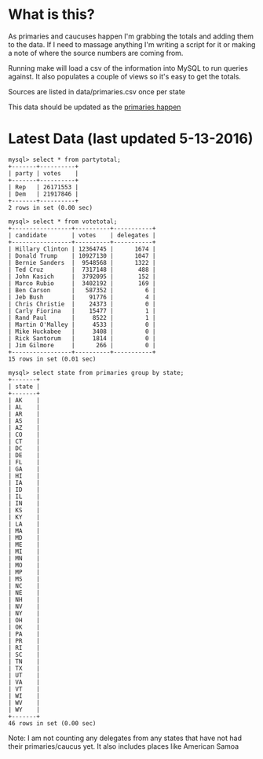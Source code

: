 What is this?
=======================================

As primaries and caucuses happen I'm grabbing the totals and adding them
to the data. If I need to massage anything I'm writing a script for it
or making a note of where the source numbers are coming from. 

Running make will load a csv of the information into MySQL to run
queries against. It also populates a couple of views so it's easy to
get the totals. 

Sources are listed in data/primaries.csv once per state

This data should be updated as the [primaries happen](http://www.uspresidentialelectionnews.com/2016-presidential-primary-schedule-calendar/)

Latest Data (last updated 5-13-2016)
======================================
```
mysql> select * from partytotal;
+-------+----------+
| party | votes    |
+-------+----------+
| Rep   | 26171553 |
| Dem   | 21917846 |
+-------+----------+
2 rows in set (0.00 sec)

mysql> select * from votetotal;
+-----------------+----------+-----------+
| candidate       | votes    | delegates |
+-----------------+----------+-----------+
| Hillary Clinton | 12364745 |      1674 |
| Donald Trump    | 10927130 |      1047 |
| Bernie Sanders  |  9548568 |      1322 |
| Ted Cruz        |  7317148 |       488 |
| John Kasich     |  3792095 |       152 |
| Marco Rubio     |  3402192 |       169 |
| Ben Carson      |   587352 |         6 |
| Jeb Bush        |    91776 |         4 |
| Chris Christie  |    24373 |         0 |
| Carly Fiorina   |    15477 |         1 |
| Rand Paul       |     8522 |         1 |
| Martin O'Malley |     4533 |         0 |
| Mike Huckabee   |     3408 |         0 |
| Rick Santorum   |     1814 |         0 |
| Jim Gilmore     |      266 |         0 |
+-----------------+----------+-----------+
15 rows in set (0.01 sec)

mysql> select state from primaries group by state;
+-------+
| state |
+-------+
| AK    |
| AL    |
| AR    |
| AS    |
| AZ    |
| CO    |
| CT    |
| DC    |
| DE    |
| FL    |
| GA    |
| HI    |
| IA    |
| ID    |
| IL    |
| IN    |
| KS    |
| KY    |
| LA    |
| MA    |
| MD    |
| ME    |
| MI    |
| MN    |
| MO    |
| MP    |
| MS    |
| NC    |
| NE    |
| NH    |
| NV    |
| NY    |
| OH    |
| OK    |
| PA    |
| PR    |
| RI    |
| SC    |
| TN    |
| TX    |
| UT    |
| VA    |
| VT    |
| WI    |
| WV    |
| WY    |
+-------+
46 rows in set (0.00 sec)

```

Note: I am not counting any delegates from any states that have not had 
their primaries/caucus yet. It also includes places like American Samoa
